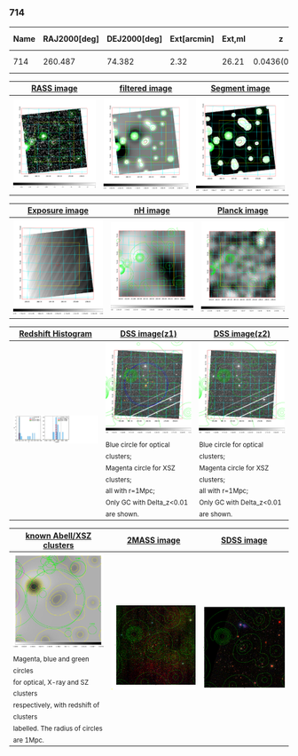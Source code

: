 <div STYLE="page-break-after: always;"></div>

### 714

|Name|RAJ2000[deg]|DEJ2000[deg] |Ext[arcmin]| Ext,ml | z | z_src| C|GC(XSZ,Delta_z<0.01)| GC(OPT,Delta_z<0.01)|GC| R_sig[arcmin] | R500[arcmin] | R500[Mpc]| CRsig[c/s] | CR500[c/s] |L500[1E44 erg/s]|F500[1E-12 erg/s/cm^2]| M500[1E14 Msun]|Tx[keV]|Cnt_sig|Beta|Rc[arcmin]|Comment|Alias|
|---|---|---|---|---|---|------|---|--------|---------|----------|---|---|---|---|---|---|---|---|---|---|---|---|---|---|
|714| 260.487| 74.382| 2.32| 26.21| 0.0436(0.005)| z1, z_opt| S| -| N| N, W| 15.625| 9.268| 0.478| 0.054(0.013)| 0.051(0.012)| 0.031(0.006)| 0.697(0.126)| 0.32(0.03)| 1.08(0.06)| 37.5| 0.920(-0.099+0.058)| 5.642(-0.701+0.552)| -| t081|

|[RASS image](../image/714/714_img.pdf)|[filtered image](../image/714/714_fil.pdf)|[Segment image](../image/714/714_seg.pdf)|
|-------------------|--------------------|-------------------|
| <img src="../image/714/714_img.png" width="300">  | <img src="../image/714/714_fil.png" width="300">   | <img src="../image/714/714_seg.png" width="300">  |

|[Exposure image](../image/714/714_mex.pdf)| [nH image](../image/714/714_nh.pdf)| [Planck image](../image/714/714_p.pdf)|
|-------------------|--------------------|-------------------|
|<img src="../image/714/714_mex.png" width="300">   | <img src="../image/714/714_nh.png" width="300">    | <img src="../image/714/714_p.png" width="300"> |

|[Redshift Histogram](../image/714/714_zg.pdf) | [DSS image(z1)](../image/714/714_dss_z1.pdf)      |  [DSS image(z2)](../image/714/714_dss_z2.pdf)    |
|-------------------|--------------------|-------------------|
|<img src="../image/714/714_zg.png" width="300"> |<img src="../image/714/714_dss_z1.png" width="300"> <sub><br>Blue circle for optical clusters; <br>Magenta circle for XSZ clusters; <br>all with r=1Mpc; <br>Only GC with Delta_z<0.01 are shown. </sub>| <img src="../image/714/714_dss_z2.png" width="300"><sub><br>Blue circle for optical clusters; <br>Magenta circle for XSZ clusters; <br>all with r=1Mpc; <br>Only GC with Delta_z<0.01 are shown. </sub> |

|[known Abell/XSZ clusters](../image/714/714_gc.pdf) | [2MASS image](../image/714/714_2mass.pdf)      |[SDSS image](../image/714/714_sdss.pdf)   |
|-------------------|-------------------|-------------------|
|<img src=../image/714/714_gc.png width="300"> <br><sub>Magenta, blue and green circles <br>for optical, X-ray and SZ clusters <br>respectively, with redshift of clusters <br>labelled. The radius of circles <br>are 1Mpc.</sub>|<img src="../image/714/714_2mass.png" width="300">  | <img src="../image/714/714_sdss.png" width="300">  |




